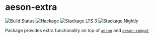 # aeson-extra

[![Build Status](https://travis-ci.org/phadej/aeson-extra.svg?branch=master)](https://travis-ci.org/phadej/aeson-extra)
[![Hackage](https://img.shields.io/hackage/v/aeson-extra.svg)](http://hackage.haskell.org/package/aeson-extra)
[![Stackage LTS 3](http://stackage.org/package/aeson-extra/badge/lts-3)](http://stackage.org/lts-3/package/aeson-extra)
[![Stackage Nightly](http://stackage.org/package/aeson-extra/badge/nightly)](http://stackage.org/nightly/package/aeson-extra)

Package provides extra functionality on top of
[`aeson`](https://hackage.haskell.org/package/aeson) and
[`aeson-compat`](https://hackage.haskell.org/package/aeson-compat)
